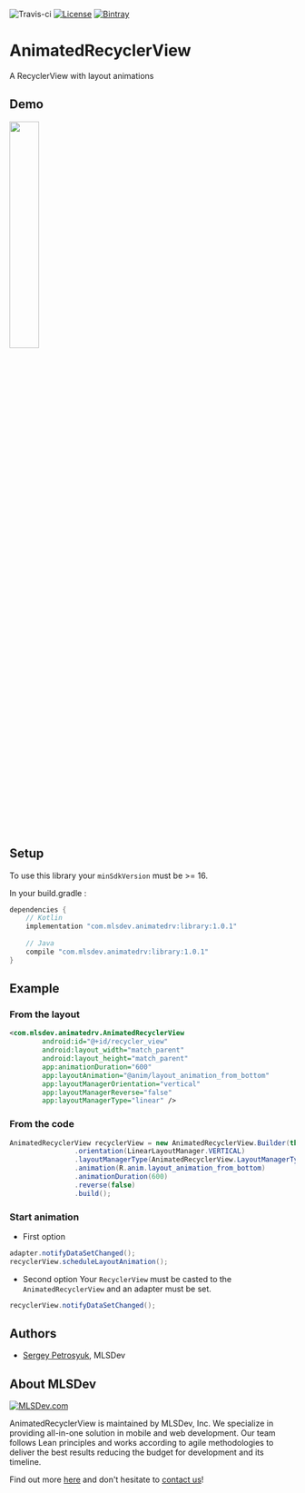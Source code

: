 ![Travis-ci](https://api.travis-ci.org/MLSDev/AnimatedRecyclerView.svg)
[![License](https://img.shields.io/github/license/mashape/apistatus.svg)](https://opensource.org/licenses/MIT)
[![Bintray](https://img.shields.io/bintray/v/asciidoctor/maven/asciidoctorj.svg)](https://bintray.com/spetrosiukmlsdev/AnimatedRecyclerView/AnimatedRecyclerView/_latestVersion)

# AnimatedRecyclerView
A RecyclerView with layout animations

## Demo
<img src="art/demo.gif" width="32%">

## Setup
To use this library your `minSdkVersion` must be >= 16.

In your build.gradle :
```gradle
dependencies {
    // Kotlin
    implementation "com.mlsdev.animatedrv:library:1.0.1"
    
    // Java
    compile "com.mlsdev.animatedrv:library:1.0.1"
}
```

## Example
### From the layout
```xml
<com.mlsdev.animatedrv.AnimatedRecyclerView
        android:id="@+id/recycler_view"
        android:layout_width="match_parent"
        android:layout_height="match_parent"
        app:animationDuration="600"
        app:layoutAnimation="@anim/layout_animation_from_bottom"
        app:layoutManagerOrientation="vertical"
        app:layoutManagerReverse="false"
        app:layoutManagerType="linear" />
```
### From the code
```java
AnimatedRecyclerView recyclerView = new AnimatedRecyclerView.Builder(this)
                .orientation(LinearLayoutManager.VERTICAL)
                .layoutManagerType(AnimatedRecyclerView.LayoutManagerType.LINEAR)
                .animation(R.anim.layout_animation_from_bottom)
                .animationDuration(600)
                .reverse(false)
                .build();
```

### Start animation
- First option
```java
adapter.notifyDataSetChanged();
recyclerView.scheduleLayoutAnimation();
```
- Second option
Your `RecyclerView` must be casted to the `AnimatedRecyclerView` and an adapter must be set.
```java
recyclerView.notifyDataSetChanged();
```

## Authors
* [Sergey Petrosyuk](mailto:petrosyuk@mlsdev.com), MLSDev 

## About MLSDev

[<img src="https://cloud.githubusercontent.com/assets/1778155/11761239/ccfddf60-a0c2-11e5-8f2a-8573029ab09d.png" alt="MLSDev.com">][mlsdev]

AnimatedRecyclerView is maintained by MLSDev, Inc. We specialize in providing all-in-one solution in mobile and web development. Our team follows Lean principles and works according to agile methodologies to deliver the best results reducing the budget for development and its timeline. 

Find out more [here][mlsdev] and don't hesitate to [contact us][contact]!

[mlsdev]: http://mlsdev.com
[contact]: http://mlsdev.com/contact_us
[github-frederikos]: https://github.com/SerhiyPetrosyuk
